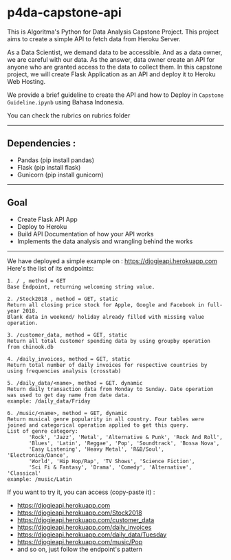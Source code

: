 # p4da-capstone-api
This is Algoritma's Python for Data Analysis Capstone Project. This project aims to create a simple API to fetch data from Heroku Server. 

As a Data Scientist, we demand data to be accessible. And as a data owner, we are careful with our data. As the answer, data owner create an API for anyone who are granted access to the data to collect them. In this capstone project, we will create Flask Application as an API and deploy it to Heroku Web Hosting. 

We provide a brief guideline to create the API and how to Deploy in `Capstone Guideline.ipynb` using Bahasa Indonesia. 

You can check the rubrics on rubrics folder
___
## Dependencies : 
- Pandas    (pip install pandas)
- Flask     (pip install flask)
- Gunicorn  (pip install gunicorn)
___
## Goal 
- Create Flask API App
- Deploy to Heroku
- Build API Documentation of how your API works
- Implements the data analysis and wrangling behind the works

___
We have deployed a simple example on : https://djogieapi.herokuapp.com
Here's the list of its endpoints: 
```
1. / , method = GET
Base Endpoint, returning welcoming string value. 

2. /Stock2018 , method = GET, static
Return all closing price stock for Apple, Google and Facebook in full-year 2018.
Blank data in weekend/ holiday already filled with missing value operation. 
    
3. /customer_data, method = GET, static
Return all total customer spending data by using groupby operation from chinook.db

4. /daily_invoices, method = GET, static
Return total number of daily invoices for respective countries by using frequencies analysis (crosstab)

5. /daily_data/<name>, method = GET. dynamic
Return daily transaction data from Monday to Sunday. Date operation was used to get day name from date data.
example: /daily_data/Friday

6. /music/<name>, method = GET, dynamic
Return musical genre popularity in all country. Four tables were joined and categorical operation applied to get this query.
List of genre category: 
       'Rock', 'Jazz', 'Metal', 'Alternative & Punk', 'Rock And Roll',
       'Blues', 'Latin', 'Reggae', 'Pop', 'Soundtrack', 'Bossa Nova',
       'Easy Listening', 'Heavy Metal', 'R&B/Soul', 'Electronica/Dance',
       'World', 'Hip Hop/Rap', 'TV Shows', 'Science Fiction',
       'Sci Fi & Fantasy', 'Drama', 'Comedy', 'Alternative', 'Classical'
example: /music/Latin
```

If you want to try it, you can access (copy-paste it) : 
- https://djogieapi.herokuapp.com
- https://djogieapi.herokuapp.com/Stock2018
- https://djogieapi.herokuapp.com/customer_data
- https://djogieapi.herokuapp.com/daily_invoices
- https://djogieapi.herokuapp.com/daily_data/Tuesday
- https://djogieapi.herokuapp.com/music/Pop
- and so on, just follow the endpoint's pattern
